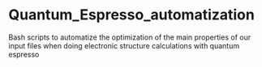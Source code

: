 # Quantum_Espresso_automatization
Bash scripts to automatize the optimization of the main properties of our input files when doing electronic structure calculations with quantum espresso

